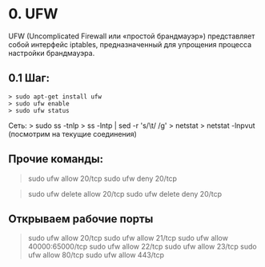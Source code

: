 ## ################################################################
# 0. UFW
UFW (Uncomplicated Firewall или «простой брандмауэр») представляет 
собой интерфейс iptables, предназначенный для упрощения процесса 
настройки брандмауэра.

 ## 0.1 Шаг:
    > sudo apt-get install ufw
    > sudo ufw enable
    > sudo ufw status
    
   Сеть:
    > sudo ss -tnlp
    > ss -lntp | sed -r 's/\t/ /g'
    > netstat
    > netstat -lnpvut (посмотрим на текущие соединения)
    
 ## Прочие команды: 
   > sudo ufw allow 20/tcp
   > sudo ufw deny 20/tcp
   
   > sudo ufw delete allow 20/tcp
   > sudo ufw delete deny 20/tcp

  ## Открываем рабочие порты  
   > sudo ufw allow 20/tcp
   > sudo ufw allow 21/tcp
   > sudo ufw allow 40000:65000/tcp
   > sudo ufw allow 22/tcp
   > sudo ufw allow 23/tcp 
   > sudo ufw allow 80/tcp 
   > sudo ufw allow 443/tcp








